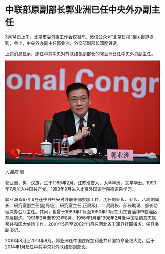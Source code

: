 # 中联部原副部长郭业洲已任中央外办副主任

3月14日上午，北京市委外事工作会议召开。微信公众号“北京日报”相关报道提到，会上，中央外办副主任郭业洲、外交部副部长邓励讲话。

上述消息显示，原任中共中央对外联络部副部长的郭业洲已任中央外办副主任。

![264c4bb294d5483ad61f611878c4e5c8.jpg](https://raw.githubusercontent.com/qqhsx/qqnews_image/main/2024/03/14/中联部原副部长郭业洲已任中央外办副主任/264c4bb294d5483ad61f611878c4e5c8.jpg)

 _人民网 图_

郭业洲，男，汉族，生于1966年2月，江苏淮安人，大学学历，文学学士。1993年7月加入中国共产党。1983年9月进入北京外国语学院德语系学习。

郭业洲1987年8月在中共中央对外联络部参加工作，历任副处长、处长、八局副局长、研究室副主任(副局级)、研究室主任(正局级)、二局局长、部长助理、部长助理兼办公厅主任。其间，他曾于1989年11月至1990年10月在山东省淄博市临淄区基层锻炼。1991年3月至1993年8月、1996年1月至1998年2月赴中国驻德意志联邦共和国大使馆工作。2001年5月至2002年1月在河北省丰润县挂职锻炼，任县委副书记。

2010年8月至2013年8月，郭业洲任中国驻保加利亚共和国特命全权大使，后于2014年1月起任中共中央对外联络部副部长。

